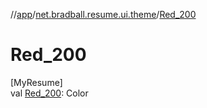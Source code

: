 //[app](../../index.md)/[net.bradball.resume.ui.theme](index.md)/[Red_200](-red_200.md)

# Red_200

[MyResume]\
val [Red_200](-red_200.md): Color
